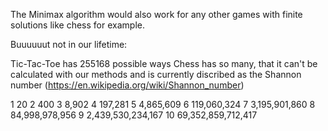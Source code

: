 
The Minimax algorithm would also work for any other games with finite solutions like chess for example.

Buuuuuut not in our lifetime:

Tic-Tac-Toe has 255168 possible ways
Chess has so many, that it can't be calculated with our methods and is currently discribed as the Shannon number (https://en.wikipedia.org/wiki/Shannon_number)

1	 20
2	 400
3	 8,902
4	 197,281
5	 4,865,609
6	 119,060,324
7	 3,195,901,860
8	 84,998,978,956
9	 2,439,530,234,167
10 69,352,859,712,417
